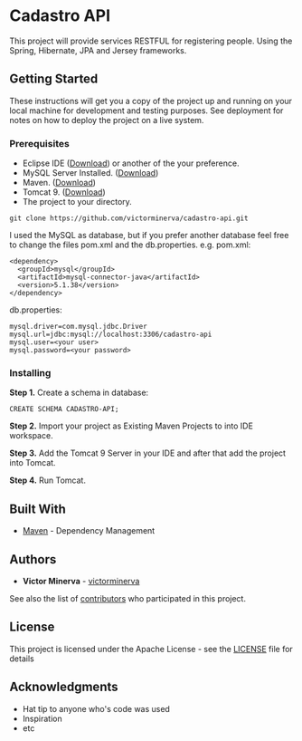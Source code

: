 # Cadastro API

This project will provide services RESTFUL for registering people.
Using the Spring, Hibernate, JPA and Jersey frameworks.

## Getting Started

These instructions will get you a copy of the project up and running on your local machine for development and testing purposes. See deployment for notes on how to deploy the project on a live system.

### Prerequisites

* Eclipse IDE ([Download](http://www.eclipse.org/downloads/eclipse-packages/)) or another of the your preference.
* MySQL Server Installed. ([Download](https://dev.mysql.com/downloads/mysql/))
* Maven. ([Download](https://maven.apache.org/download.cgi))
* Tomcat 9. ([Download](https://tomcat.apache.org/download-90.cgi))
* The project to your directory.
```
git clone https://github.com/victorminerva/cadastro-api.git
```

I used the MySQL as database, but if you prefer another database feel free to change the files pom.xml and the db.properties.
e.g.
pom.xml:
```
<dependency>
  <groupId>mysql</groupId>
  <artifactId>mysql-connector-java</artifactId>
  <version>5.1.38</version>
</dependency>
```
db.properties:
```
mysql.driver=com.mysql.jdbc.Driver
mysql.url=jdbc:mysql://localhost:3306/cadastro-api
mysql.user=<your user>
mysql.password=<your password>
```

### Installing

**Step 1.** Create a schema in database:
```
CREATE SCHEMA CADASTRO-API;
```
 
**Step 2.** Import your project as Existing Maven Projects to into IDE workspace.

**Step 3.** Add the Tomcat 9 Server in your IDE and after that add the project into Tomcat.

**Step 4.** Run Tomcat.


## Built With

* [Maven](https://maven.apache.org/) - Dependency Management

## Authors

* **Victor Minerva** - [victorminerva](https://github.com/victorminerva)

See also the list of [contributors](https://github.com/victorminerva/cadastro-api/graphs/contributors) who participated in this project.

## License

This project is licensed under the Apache License - see the [LICENSE](LICENSE) file for details

## Acknowledgments

* Hat tip to anyone who's code was used
* Inspiration
* etc

